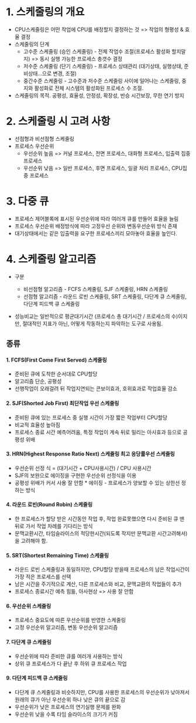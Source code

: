 # 1. 스케줄링의 개요

* CPU스케줄링은 어떤 작업에 CPU를 배정할지 결정하는 것 => 작업의 형평성 & 효율 결정
* 스케줄링의 단계
  * 고수준 스케줄링 (승인 스케줄링) - 전체 작업수 조절(프로세스 활성화 할지말지) => 동시 실행 가능한 프로세스 총갯수 결정
  * 저수준 스케줄링 (단기 스케줄링) - 프로세스 상태관리 (대기상태, 실행상태, 준비상태...으로 변경, 조절)
  * 중간수준 스케줄링 - 고수준과 저수준 스케줄링 사이에 일어나는 스케줄링, 중지와 활성화로 전체 시스템의 활성화된 프로세스 수 조절.
* 스케줄링의 목적. 공평성, 효율성, 안정성, 확장성, 반승 시간보장, 무한 연기 방지

# 2. 스케줄링 시 고려 사항

* 선점형과 비선점형 스케줄링
* 프로세스 우선순위
  * 우선순위 높음 => 커널 프로세스, 전면 프로세스, 대화형 프로세스, 입출력 집중 프로세스
  * 우선순위 낮음 => 일반 프로세스, 후면 프로세스, 일괄 처리 프로세스, CPU집중 프로세스

# 3. 다중 큐

* 프로세스 제어블록에 표시된 우선순위에 따라 여러개 큐를 만들어 효율을 늘림
* 프로세스 우선순위 배정방식에 따라 고정우선 순위와 변동우선순위 방식 존재
* 대기상태에서는 같은 입출력을 요구한 프로세스끼리 모아놓아 효율을 높인다.

# 4. 스케줄링 알고리즘

* 구분
  * 비선점형 알고리즘 - FCFS 스케줄링, SJF 스케줄링, HRN 스케줄링
  * 선점형 알고리즘 - 라운드 로빈 스케줄링, SRT 스케줄링, 다단계 큐 스케줄링, 다단계 피드백 큐 스케줄링

* 성능비교는 일반적으로 평균대기시간 (프로세스 총 대기시간 / 프로세스의 수)이지만, 절대적인 지표가 아닌, 어떻게 작동하는지 파악하는 도구로 사용됨.

## 종류

#### 1. FCFS(First Come First Served) 스케줄링

* 준비된 큐에 도착한 순서대로 CPU할당
* 알고리즘 단순, 공평성
* 선행작업이 오래걸려 뒤 작업지연되는 콘보이효과, 호위효과로 작업효율 감소

#### 2. SJF(Shorted Job First) 최단작업 우선 스케줄링

* 준비된 큐에 있는 프로세스 중 실행 시간이 가장 짧은 작업부터 CPU할당
* 비교적 효율성 높아짐
* 프로세스 종료 시간 예측어려움, 특정 작업이 계속 뒤로 밀리는 아사효과 등으로 공평성 위배

#### 3. HRN(Highest Response Ratio Next) 스케줄링 최고 응당률우선 스케줄링

* 우선순위 선정 식 = (대기시간 + CPU사용시간) / CPU 사용시간
* SJF의 보완으로 에이징을 구현한 우선순위 선정식을 이용
* 공평성 위배가 커서 사용 잘 안함
\* 에이징 - 프로세스가 양보할 수 있는 상한선 정하는 방식

#### 4. 라운드 로빈(Round Robin) 스케줄링

* 한 프로세스가 할당 받은 시간동안 작업 후, 작업 완료못했으면 다시 준비된 큐 맨 뒤로 가서 작업 차례를 기다리는 방식
* 문맥교환시간, 타임슬라이스의 적당한시간(되도록 작지만 문맥교환 시간고려해서)을 고려해야 함.

#### 5. SRT(Shortest Remaining Time) 스케줄링

* 라운드 로빈 스케줄링과 동일하지만, CPU할당 받을때 프로세스의 남은 작업시간이 가장 적은 프로세스를 선택
* 남은 시간을 주기적으로 계산, 다른 프로세스와 비교, 문맥교환의 작업들이 추가
* 프로세스 종료시간 예측 힘듦, 아사현상 => 사용 잘 안함

#### 6. 우선순위 스케줄링

* 프로세스 중요도에 따른 우선순위를 반영한 스케줄링
* 고정 우선순위 알고리즘, 변동 우선순위 알고리즘

#### 7. 다단계 큐 스케줄링

* 우선순위에 따라 준비한 큐를 여러개 사용하는 방식
* 상위 큐 프로세스가 다 끝난 후 하위 큐 프로세스 작업

#### 9. 다단계 피드백 큐 스케줄링

* 다단계 큐 스케줄링과 비슷하지만, CPU를 사용한  프로세스의 우선순위가 낮아져서 원래의 큐가 아닌 우선순위 하나 낮은 큐의 끝으로 감
* 우선순위가 낮은 프로세스의 연기실행 문제를 완화
* 우선순위 낮을 수록 타임 슬라이스의 크기가 커짐
